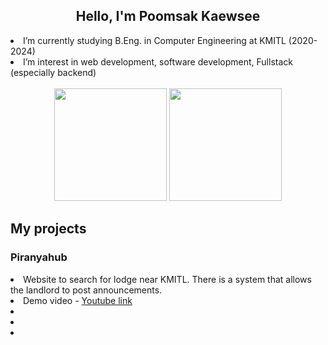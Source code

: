 <body>
<h2 align="center">Hello, I'm Poomsak Kaewsee</h2>
<li>I’m currently studying B.Eng. in Computer Engineering at KMITL (2020-2024)</li>
<li>I’m interest in web development, software development, Fullstack (especially backend) </li>
<br/>
<div align="center">
  <img src="https://github-readme-stats.vercel.app/api?username=poomsakk&show_icons=true&theme=radical"  height="180"/>
  <img src="https://github-readme-stats.vercel.app/api/top-langs/?username=poomsakk&layout=compact&theme=radical" height="180"/>
</div>
  <h2>My projects</h2>
  <h3>Piranyahub</h3>
  <li>Website to search for lodge near KMITL. There is a system that allows the landlord to post announcements.</li>
  <li>Demo video - <a target="_blank" href="https://youtu.be/aBKQB63tBzE">Youtube link</a></li>
  <li></li>
  <li></li>
  <li></li>
</body>
